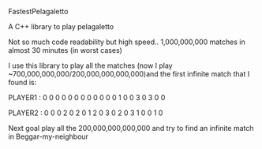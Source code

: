 FastestPelagaletto

A C++ library to play pelagaletto

Not so much code readability but high speed.. 1,000,000,000 matches in almost 30 minutes (in worst cases)

I use this library to play all the matches (now I play ~700,000,000,000/200,000,000,000,000)and the first infinite match that I found is:

PLAYER1 : 0 0 0 0 0 0 0 0 0 0 0 0 1 0 0 3 0 3 0 0

PLAYER2 : 0 0 0 2 0 2 0 1 2 0 3 0 2 0 3 1 0 0 1 0

Next goal play all the 200,000,000,000,000 and try to find an infinite match in Beggar-my-neighbour
